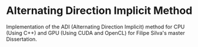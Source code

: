 # Alternating Direction Implicit Method
Implementation of the ADI (Alternating Direction Implicit) method for CPU (Using C++) and GPU (Using CUDA and OpenCL) for Filipe Silva's master Dissertation.
